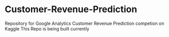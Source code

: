 # Customer-Revenue-Prediction
Repository for Google Analytics Customer Revenue Prediction competion on Kaggle
This Repo is being built currently
